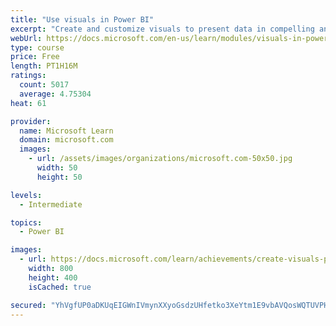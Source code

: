 ```yaml
---
title: "Use visuals in Power BI"
excerpt: "Create and customize visuals to present data in compelling and insightful ways."
webUrl: https://docs.microsoft.com/en-us/learn/modules/visuals-in-power-bi/
type: course
price: Free
length: PT1H16M
ratings:
  count: 5017
  average: 4.75304
heat: 61

provider:
  name: Microsoft Learn
  domain: microsoft.com
  images:
    - url: /assets/images/organizations/microsoft.com-50x50.jpg
      width: 50
      height: 50

levels:
  - Intermediate

topics:
  - Power BI

images:
  - url: https://docs.microsoft.com/learn/achievements/create-visuals-power-bi-desktop-social.png
    width: 800
    height: 400
    isCached: true

secured: "YhVgfUP0aDKUqEIGWnIVmynXXyoGsdzUHfetko3XeYtm1E9vbAVQosWQTUVPHLN3Ts3uKbpaBW7jX56qzbDL1e+x5cVEEYbZ41SiS7lpaYr+KrH/c49YKL4ekxTjufCwcOZpclMN4syladfiHdE0GGQsUiYHyEignVepd2f/uzTwcGFCuLvK8OZtzd4n2A7JaC2MaaNR4yn9LhFGjLZ25bSmJpm+V/pTO4hlxb2DFkLkyYfqQxIzRkaUxdwJB9SlcYgvTwGsR4zAtne7iXkhY+3AIAFqRy1ypU/6zYVt9f2jWua45DdgXhaks9z+94wwhVGRme8TXucAFdpNAj754AHAijfGdJjUteQxc5QoOG3eaK1rVNps1GrUjlMQRsoTkMjt4Ar2KJPCSTwSkiKSQvbzifCmB1EW6SIiBEzfNCY=;+XfqQ+Lv4qzdxjcuYBsViQ=="
---
```


